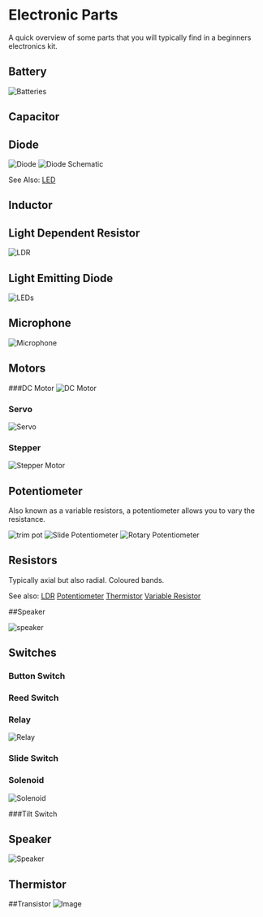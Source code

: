 # Electronic Parts

A quick overview of some parts that you will typically find in a beginners electronics kit. 

## Battery

<img src="img/battery.png" class="img-responsive img-thumbnail part" alt="Batteries">

## Capacitor

## Diode

<img src="img/diode.png" class="img-responsive img-thumbnail part" alt="Diode">
<img src="img/diode_sch.png" class="img-responsive img-thumbnail part" alt="Diode Schematic">

See Also:
[LED](#Light_Emitting_Diodes)

## Inductor

## Light Dependent Resistor
<img src="img/ldr.png" class="img-responsive img-thumbnail part" alt="LDR">

## Light Emitting Diode
<img src="img/leds.png" class="img-responsive img-thumbnail part" alt="LEDs">

## Microphone

<img src="img/mic.png" class="img-responsive img-thumbnail part" alt="Microphone">

## Motors

###DC Motor
<img src="img/motor.png" class="img-responsive img-thumbnail part" alt="DC Motor">

### Servo
<img src="img/servo.png" class="img-responsive img-thumbnail part" alt="Servo">

### Stepper
<img src="img/stepper.png" class="img-responsive img-thumbnail part" alt="Stepper Motor">

## Potentiometer
Also known as a variable resistors, a potentiometer allows you to vary the resistance. 

<img src="img/trim_pot.png" class="img-responsive img-thumbnail part" alt="trim pot">
<img src="img/slide_pot.png" class="img-responsive img-thumbnail part" alt="Slide Potentiometer">
<img src="img/rot_pot.png" class="img-responsive img-thumbnail part" alt="Rotary Potentiometer">

## Resistors
Typically axial but also radial.
Coloured bands.

See also: 
[LDR](#Light_Dependent_Resistors)
[Potentiometer](#Potentiometer)
[Thermistor](#Thermistor)
[Variable Resistor](#Potentiometer)

##Speaker

<img src="img/speaker.png" class="img-responsive img-thumbnail part" alt="speaker">

## Switches

### Button Switch

### Reed Switch

### Relay
<img src="img/relay.png" class="img-responsive img-thumbnail part" alt="Relay">

### Slide Switch

### Solenoid
<img src="img/solenoid.png" class="img-responsive img-thumbnail part" alt="Solenoid">

###Tilt Switch

## Speaker

<img src="img/speaker.png" class="img-responsive img-thumbnail part" alt="Speaker">

## Thermistor

##Transistor
<img src="img/transistors.png" class="img-responsive img-thumbnail part" alt="Image">